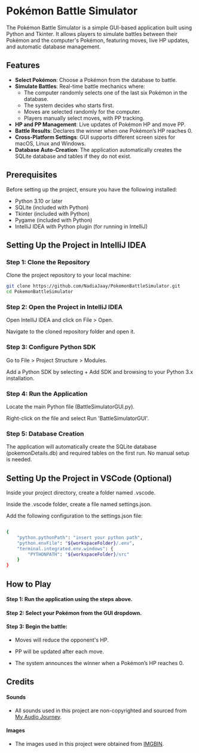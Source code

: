 # Pokémon Battle Simulator

The Pokémon Battle Simulator is a simple GUI-based application built using Python and Tkinter. It allows players to simulate battles between their Pokémon and the computer's Pokémon, featuring moves, live HP updates, and automatic database management.

## Features
- **Select Pokémon**: Choose a Pokémon from the database to battle.
- **Simulate Battles**: Real-time battle mechanics where:
  - The computer randomly selects one of the last six Pokémon in the database.
  - The system decides who starts first.
  - Moves are selected randomly for the computer.
  - Players manually select moves, with PP tracking.
- **HP and PP Management**: Live updates of Pokémon HP and move PP.
- **Battle Results**: Declares the winner when one Pokémon’s HP reaches 0.
- **Cross-Platform Settings**: GUI supports different screen sizes for macOS, Linux and Windows.
- **Database Auto-Creation**: The application automatically creates the SQLite database and tables if they do not exist.

## Prerequisites
Before setting up the project, ensure you have the following installed:
- Python 3.10 or later
- SQLite (included with Python)
- Tkinter (included with Python)
- Pygame (included with Python)
- IntelliJ IDEA with Python plugin (for running in IntelliJ)


## Setting Up the Project in IntelliJ IDEA

### Step 1: Clone the Repository

Clone the project repository to your local machine:

```bash
git clone https://github.com/NadiaJaay/PokemonBattleSimulator.git
cd PokemonBattleSimulator
```

### Step 2: Open the Project in IntelliJ IDEA

Open IntelliJ IDEA and click on File > Open.

Navigate to the cloned repository folder and open it.

### Step 3: Configure Python SDK

Go to File > Project Structure > Modules.

Add a Python SDK by selecting + Add SDK and browsing to your Python 3.x installation.

### Step 4: Run the Application

Locate the main Python file (BattleSimulatorGUI.py).

Right-click on the file and select Run 'BattleSimulatorGUI'.

### Step 5: Database Creation

The application will automatically create the SQLite database (pokemonDetails.db) and required tables on the first run. No manual setup is needed.

## Setting Up the Project in VSCode (Optional)

Inside your project directory, create a folder named .vscode.

Inside the .vscode folder, create a file named settings.json.

Add the following configuration to the settings.json file:

```bash

{
    "python.pythonPath": "insert your python path",
    "python.envFile": "${workspaceFolder}/.env",
    "terminal.integrated.env.windows": {
        "PYTHONPATH": "${workspaceFolder}/src"
    }
}
```

## How to Play

#### Step 1: Run the application using the steps above.

#### Step 2: Select your Pokémon from the GUI dropdown.

#### Step 3: Begin the battle:

- Moves will reduce the opponent's HP.

- PP will be updated after each move.

- The system announces the winner when a Pokémon’s HP reaches 0.

## Credits

#### Sounds
- All sounds used in this project are non-copyrighted and sourced from [My Audio Journey](https://www.youtube.com/watch?v=lfr7V1ZDHIU&list=PLKteXd0CosoOXlI-5aHF_KsaHp0aJ5vmn&index=13&ab_channel=MyAudioJourneys).

#### Images
- The images used in this project were obtained from [IMGBIN](https://imgbin.com). 

